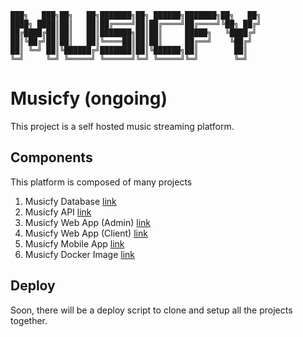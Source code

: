 ```
███╗   ███╗██╗   ██╗███████╗██╗ ██████╗███████╗██╗   ██╗
████╗ ████║██║   ██║██╔════╝██║██╔════╝██╔════╝╚██╗ ██╔╝
██╔████╔██║██║   ██║███████╗██║██║     █████╗   ╚████╔╝ 
██║╚██╔╝██║██║   ██║╚════██║██║██║     ██╔══╝    ╚██╔╝  
██║ ╚═╝ ██║╚██████╔╝███████║██║╚██████╗██║        ██║   
╚═╝     ╚═╝ ╚═════╝ ╚══════╝╚═╝ ╚═════╝╚═╝        ╚═╝   
```

# Musicfy (ongoing)

This project is a self hosted music streaming platform.

## Components

This platform is composed of many projects

1. Musicfy Database [link](https://github.com/martin76ec/musicfy-database)
2. Musicfy API [link](https://github.com/martin76ec/musicfy-api)
3. Musicfy Web App (Admin) [link](https://github.com/martin76ec/musicfy-web-admin)
4. Musicfy Web App (Client) [link](https://github.com/martin76ec/musicfy-web-client)
5. Musicfy Mobile App [link](https://github.com/martin76ec/musicfy-mobile-client)
5. Musicfy Docker Image [link](https://github.com/martin76ec/musicfy-container)

## Deploy

Soon, there will be a deploy script to clone and setup all the projects together.

